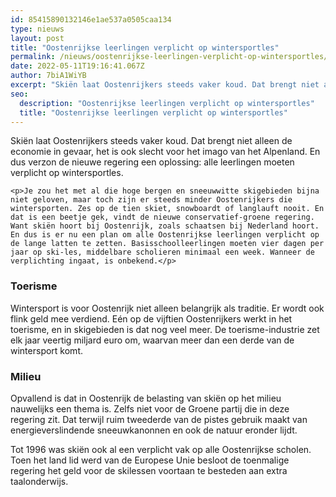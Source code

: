 ```yaml
---
id: 85415890132146e1ae537a0505caa134
type: nieuws
layout: post
title: "Oostenrijkse leerlingen verplicht op wintersportles"
permalink: /nieuws/oostenrijkse-leerlingen-verplicht-op-wintersportles/
date: 2022-05-11T19:16:41.067Z
author: 7biA1WiYB
excerpt: "Skiën laat Oostenrijkers steeds vaker koud. Dat brengt niet alleen de economie in gevaar, het is ook slecht voor het imago van het Alpenland. En dus verzon de nieuwe regering een oplossing: alle leerlingen moeten verplicht op wintersportles.  "
seo:
  description: "Oostenrijkse leerlingen verplicht op wintersportles"
  title: "Oostenrijkse leerlingen verplicht op wintersportles"
---
```

Skiën laat Oostenrijkers steeds vaker koud. Dat brengt niet alleen de economie in gevaar, het is ook slecht voor het imago van het Alpenland. En dus verzon de nieuwe regering een oplossing: alle leerlingen moeten verplicht op wintersportles.  

    <p>Je zou het met al die hoge bergen en sneeuwwitte skigebieden bijna niet geloven, maar toch zijn er steeds minder Oostenrijkers die wintersporten. Zes op de tien skiet, snowboardt of langlauft nooit. En dat is een beetje gek, vindt de nieuwe conservatief-groene regering. Want skiën hoort bij Oostenrijk, zoals schaatsen bij Nederland hoort. En dus is er nu een plan om alle Oostenrijkse leerlingen verplicht op de lange latten te zetten. Basisschoolleerlingen moeten vier dagen per jaar op ski-les, middelbare scholieren minimaal een week. Wanneer de verplichting ingaat, is onbekend.</p>
<h3>Toerisme</h3>
<p>Wintersport is voor Oostenrijk niet alleen belangrijk als traditie. Er wordt ook flink geld mee verdiend. Eén op de vijftien Oostenrijkers werkt in het toerisme, en in skigebieden is dat nog veel meer. De toerisme-industrie zet elk jaar veertig miljard euro om, waarvan meer dan een derde van de wintersport komt.</p>
<h3>Milieu</h3>
<p>Opvallend is dat in Oostenrijk de belasting van skiën op het milieu nauwelijks een thema is. Zelfs niet voor de Groene partij die in deze regering zit. Dat terwijl ruim tweederde van de pistes gebruik maakt van energieverslindende sneeuwkanonnen en ook de natuur eronder lijdt.</p>
<p>Tot 1996 was skiën ook al een verplicht vak op alle Oostenrijkse scholen. Toen het land lid werd van de Europese Unie besloot de toenmalige regering het geld voor de skilessen voortaan te besteden aan extra taalonderwijs. </p>  
